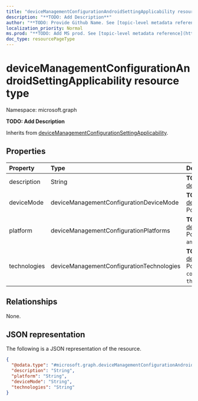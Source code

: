 ```yaml
---
title: "deviceManagementConfigurationAndroidSettingApplicability resource type"
description: "**TODO: Add Description**"
author: "**TODO: Provide Github Name. See [topic-level metadata reference](https://msgo.azurewebsites.net/add/document/guidelines/metadata.html#topic-level-metadata)**"
localization_priority: Normal
ms.prod: "**TODO: Add MS prod. See [topic-level metadata reference](https://msgo.azurewebsites.net/add/document/guidelines/metadata.html#topic-level-metadata)**"
doc_type: resourcePageType
---
```


# deviceManagementConfigurationAndroidSettingApplicability resource type

Namespace: microsoft.graph

**TODO: Add Description**


Inherits from [deviceManagementConfigurationSettingApplicability](../resources/devicemanagementconfigurationsettingapplicability.md).

## Properties
|Property|Type|Description|
|:---|:---|:---|
|description|String|**TODO: Add Description** Inherited from [deviceManagementConfigurationSettingApplicability](../resources/intune-devicemanagementconfigurationsettingapplicability.md)|
|deviceMode|deviceManagementConfigurationDeviceMode|**TODO: Add Description** Inherited from [deviceManagementConfigurationSettingApplicability](../resources/intune-devicemanagementconfigurationsettingapplicability.md). Possible values are: `none`, `kiosk`.|
|platform|deviceManagementConfigurationPlatforms|**TODO: Add Description** Inherited from [deviceManagementConfigurationSettingApplicability](../resources/intune-devicemanagementconfigurationsettingapplicability.md). Possible values are: `none`, `android`, `androidEnterprise`, `iOS`, `macOS`, `windows10X`, `windows10`.|
|technologies|deviceManagementConfigurationTechnologies|**TODO: Add Description** Inherited from [deviceManagementConfigurationSettingApplicability](../resources/intune-devicemanagementconfigurationsettingapplicability.md). Possible values are: `none`, `mdm`, `windows10XManagement`, `configManager`, `intuneManagementExtension`, `thirdParty`, `documentGateway`, `appleRemoteManagement`.|

## Relationships
None.

## JSON representation
The following is a JSON representation of the resource.
<!-- {
  "blockType": "resource",
  "@odata.type": "microsoft.graph.deviceManagementConfigurationAndroidSettingApplicability"
}
-->
``` json
{
  "@odata.type": "#microsoft.graph.deviceManagementConfigurationAndroidSettingApplicability",
  "description": "String",
  "platform": "String",
  "deviceMode": "String",
  "technologies": "String"
}
```

